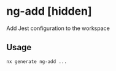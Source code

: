 # ng-add [hidden]

Add Jest configuration to the workspace

## Usage

```bash
nx generate ng-add ...

```
